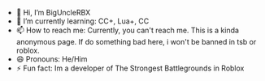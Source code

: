 - 👋 Hi, I’m BigUncleRBX
- 🌱 I’m currently learning: CC+, Lua+, CC
- 📫 How to reach me: Currently, you can't reach me. This is a kinda anonymous page. If do something bad here, i won't be banned in tsb or roblox.
- 😄 Pronouns: He/Him
- ⚡ Fun fact: Im a developer of The Strongest Battlegrounds in Roblox
